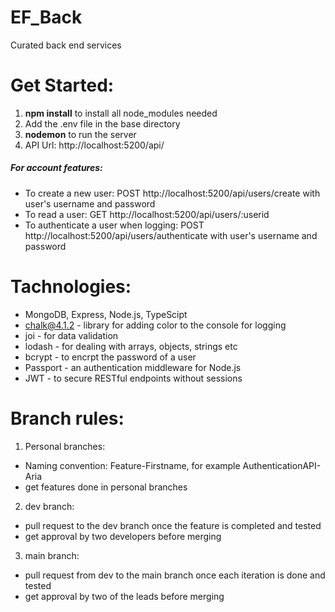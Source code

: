 # EF_Back
Curated back end services

# Get Started:
1. <strong>npm install</strong> to install all node_modules needed
2. Add the .env file in the base directory
3. <strong>nodemon</strong> to run the server
4. API Url: http://localhost:5200/api/
<h5> For account features: </h5>

- To create a new user: POST http://localhost:5200/api/users/create with user's username and password
- To read a user: GET http://localhost:5200/api/users/:userid
- To authenticate a user when logging: POST http://localhost:5200/api/users/authenticate with user's username and password

# Tachnologies:
- MongoDB, Express, Node.js, TypeScipt
- chalk@4.1.2 - library for adding color to the console for logging
- joi - for data validation
- lodash - for dealing with arrays, objects, strings etc
- bcrypt - to encrpt the password of a user
- Passport - an authentication middleware for Node.js
- JWT - to secure RESTful endpoints without sessions

# Branch rules:
1. Personal branches:
- Naming convention: Feature-Firstname, for example AuthenticationAPI-Aria
- get features done in personal branches
2. dev branch:
- pull request to the dev branch once the feature is completed and tested
- get approval by two developers before merging
3. main branch:
- pull request from dev to the main branch once each iteration is done and tested
- get approval by two of the leads before merging

